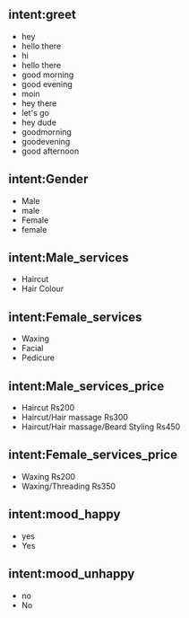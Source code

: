 

## intent:greet
- hey
- hello there
- hi
- hello there
- good morning
- good evening
- moin
- hey there
- let's go
- hey dude
- goodmorning
- goodevening
- good afternoon


## intent:Gender
- Male
- male
- Female
- female



## intent:Male_services
- Haircut
- Hair Colour

## intent:Female_services
- Waxing
- Facial
- Pedicure

## intent:Male_services_price
- Haircut Rs200
- Haircut/Hair massage Rs300
- Haircut/Hair massage/Beard Styling Rs450


## intent:Female_services_price
- Waxing Rs200
- Waxing/Threading Rs350


## intent:mood_happy
- yes
- Yes


## intent:mood_unhappy
- no
- No




